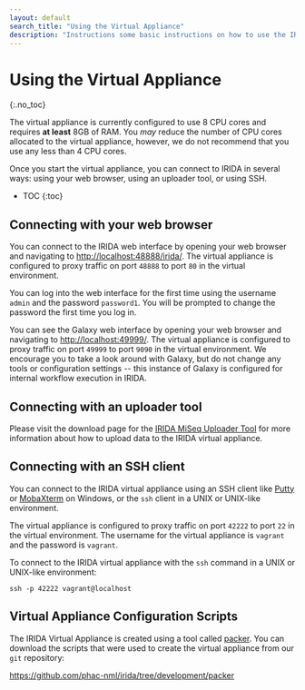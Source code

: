 ```yaml
---
layout: default
search_title: "Using the Virtual Appliance"
description: "Instructions some basic instructions on how to use the IRIDA virtual appliance."
---
```


Using the Virtual Appliance
===========================
{:.no_toc}

The virtual appliance is currently configured to use 8 CPU cores and requires **at least** 8GB of RAM. You *may* reduce the number of CPU cores allocated to the virtual appliance, however, we do not recommend that you use any less than 4 CPU cores.

Once you start the virtual appliance, you can connect to IRIDA in several ways: using your web browser, using an uploader tool, or using SSH.

* TOC
{:toc}

Connecting with your web browser
--------------------------------

You can connect to the IRIDA web interface by opening your web browser and navigating to <http://localhost:48888/irida/>. The virtual appliance is configured to proxy traffic on port `48888` to port `80` in the virtual environment.

You can log into the web interface for the first time using the username `admin` and the password `password1`. You will be prompted to change the password the first time you log in.

You can see the Galaxy web interface by opening your web browser and navigating to <http://localhost:49999/>. The virtual appliance is configured to proxy traffic on port `49999` to port `9090` in the virtual environment. We encourage you to take a look around with Galaxy, but do not change any tools or configuration settings -- this instance of Galaxy is configured for internal workflow execution in IRIDA.

Connecting with an uploader tool
--------------------------------

Please visit the download page for the [IRIDA MiSeq Uploader Tool](./index.html#irida-miseq-uploader-tool) for more information about how to upload data to the IRIDA virtual appliance.

Connecting with an SSH client
-----------------------------

You can connect to the IRIDA virtual appliance using an SSH client like [Putty](http://www.chiark.greenend.org.uk/~sgtatham/putty/) or [MobaXterm](http://mobaxterm.mobatek.net/) on Windows, or the `ssh` client in a UNIX or UNIX-like environment.

The virtual appliance is configured to proxy traffic on port `42222` to port `22` in the virtual environment. The username for the virtual appliance is `vagrant` and the password is `vagrant`.

To connect to the IRIDA virtual appliance with the `ssh` command in a UNIX or UNIX-like environment:

    ssh -p 42222 vagrant@localhost

Virtual Appliance Configuration Scripts
---------------------------------------

The IRIDA Virtual Appliance is created using a tool called [packer](https://packer.io). You can download the scripts that were used to create the virtual appliance from our `git` repository:

<https://github.com/phac-nml/irida/tree/development/packer>

